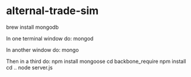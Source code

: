 # alternal-trade-sim

brew install mongodb

In one terminal window do:
mongod

In another window do:
mongo

Then in a third do:
npm install mongoose
cd backbone_require
npm install
cd ..
node server.js
